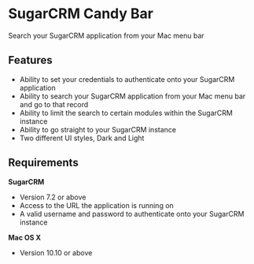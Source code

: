 # SugarCRM Candy Bar

Search your SugarCRM application from your Mac menu bar

## Features

* Ability to set your credentials to authenticate onto your SugarCRM application
* Ability to search your SugarCRM application from your Mac menu bar and go to that record
* Ability to limit the search to certain modules within the SugarCRM instance
* Ability to go straight to your SugarCRM instance
* Two different UI styles, Dark and Light

## Requirements

**SugarCRM**

* Version 7.2 or above
* Access to the URL the application is running on
* A valid username and password to authenticate onto your SugarCRM instance

**Mac OS X**

* Version 10.10 or above
